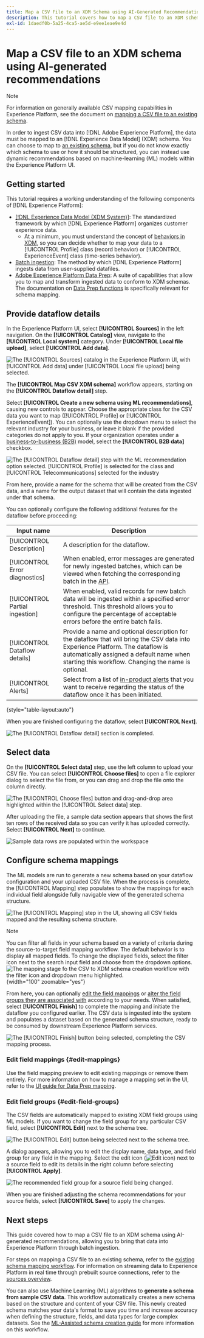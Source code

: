 ```yaml
---
title: Map a CSV File to an XDM Schema using AI-Generated Recommendations
description: This tutorial covers how to map a CSV file to an XDM schema using AI-generated recommendations.
exl-id: 1daedf0b-5a25-4ca5-ae5d-e9ee1eae9e4d
---
```

# Map a CSV file to an XDM schema using AI-generated recommendations

>[!NOTE]
>
>For information on generally available CSV mapping capabilities in Experience Platform, see the document on [mapping a CSV file to an existing schema](./existing-schema.md).

In order to ingest CSV data into [!DNL Adobe Experience Platform], the data must be mapped to an [!DNL Experience Data Model] (XDM) schema. You can choose to map to [an existing schema](./existing-schema.md), but if you do not know exactly which schema to use or how it should be structured, you can instead use dynamic recommendations based on machine-learning (ML) models within the Experience Platform UI.

## Getting started

This tutorial requires a working understanding of the following components of [!DNL Experience Platform]:

* [[!DNL Experience Data Model (XDM System)]](../../../xdm/home.md): The standardized framework by which [!DNL Experience Platform] organizes customer experience data.
    * At a minimum, you must understand the concept of [behaviors in XDM](../../../xdm/home.md#data-behaviors), so you can decide whether to map your data to a [!UICONTROL Profile] class (record behavior) or [!UICONTROL ExperienceEvent] class (time-series behavior).
* [Batch ingestion](../../batch-ingestion/overview.md): The method by which [!DNL Experience Platform] ingests data from user-supplied datafiles.
* [Adobe Experience Platform Data Prep](../../batch-ingestion/overview.md): A suite of capabilities that allow you to map and transform ingested data to conform to XDM schemas. The documentation on [Data Prep functions](../../../data-prep/functions.md) is specifically relevant for schema mapping.

## Provide dataflow details

In the Experience Platform UI, select **[!UICONTROL Sources]** in the left navigation. On the **[!UICONTROL Catalog]** view, navigate to the **[!UICONTROL Local system]** category. Under **[!UICONTROL Local file upload]**, select **[!UICONTROL Add data]**.

![The [!UICONTROL Sources] catalog in the Experience Platform UI, with [!UICONTROL Add data] under [!UICONTROL Local file upload] being selected.](../../images/tutorials/map-csv-recommendations/local-file-upload.png)

The **[!UICONTROL Map CSV XDM schema]** workflow appears, starting on the **[!UICONTROL Dataflow detail]** step.

Select **[!UICONTROL Create a new schema using ML recommendations]**, causing new controls to appear. Choose the appropriate class for the CSV data you want to map ([!UICONTROL Profile] or [!UICONTROL ExperienceEvent]). You can optionally use the dropdown menu to select the relevant industry for your business, or leave it blank if the provided categories do not apply to you. If your organization operates under a [business-to-business (B2B)](../../../xdm/tutorials/relationship-b2b.md) model, select the **[!UICONTROL B2B data]** checkbox.

![The [!UICONTROL Dataflow detail] step with the ML recommendation option selected. [!UICONTROL Profile] is selected for the class and [!UICONTROL Telecommunications] selected for the industry](../../images/tutorials/map-csv-recommendations/select-class-and-industry.png)

From here, provide a name for the schema that will be created from the CSV data, and a name for the output dataset that will contain the data ingested under that schema.

You can optionally configure the following additional features for the dataflow before proceeding:

| Input name | Description |
| --- | --- |
| [!UICONTROL Description] | A description for the dataflow. |
| [!UICONTROL Error diagnostics] | When enabled, error messages are generated for newly ingested batches, which can be viewed when fetching the corresponding batch in the [API](../../batch-ingestion/api-overview.md). |
| [!UICONTROL Partial ingestion] | When enabled, valid records for new batch data will be ingested within a specified error threshold. This threshold allows you to configure the percentage of acceptable errors before the entire batch fails. |
| [!UICONTROL Dataflow details] | Provide a name and optional description for the dataflow that will bring the CSV data into Experience Platform. The dataflow is automatically assigned a default name when starting this workflow. Changing the name is optional. |
| [!UICONTROL Alerts] | Select from a list of [in-product alerts](../../../observability/alerts/overview.md) that you want to receive regarding the status of the dataflow once it has been initiated. |

{style="table-layout:auto"}

When you are finished configuring the dataflow, select **[!UICONTROL Next]**.

![The [!UICONTROL Dataflow detail] section is completed.](../../images/tutorials/map-csv-recommendations/dataflow-detail-complete.png)

## Select data

On the **[!UICONTROL Select data]** step, use the left column to upload your CSV file. You can select **[!UICONTROL Choose files]** to open a file explorer dialog to select the file from, or you can drag and drop the file onto the column directly.

![The [!UICONTROL Choose files] button and drag-and-drop area highlighted within the [!UICONTROL Select data] step.](../../images/tutorials/map-csv-recommendations/upload-files.png)

After uploading the file, a sample data section appears that shows the first ten rows of the received data so you can verify it has uploaded correctly. Select **[!UICONTROL Next]** to continue.

![Sample data rows are populated within the workspace](../../images/tutorials/map-csv-recommendations/data-uploaded.png)

## Configure schema mappings

The ML models are run to generate a new schema based on your dataflow configuration and your uploaded CSV file. When the process is complete, the [!UICONTROL Mapping] step populates to show the mappings for each individual field alongside fully navigable view of the generated schema structure.

![The [!UICONTROL Mapping] step in the UI, showing all CSV fields mapped and the resulting schema structure.](../../images/tutorials/map-csv-recommendations/schema-generated.png)

>[!NOTE]
>
>You can filter all fields in your schema based on a variety of criteria during the source-to-target field mapping workflow. The default behavior is to display all mapped fields. To change the displayed fields, select the filter icon next to the search input field and choose from the dropdown options.<br> ![The mapping stage fo the CSV to XDM schema creation workflow with the filter icon and dropdown menu highlighted.](../../images/tutorials/map-csv-recommendations/source-field-to-target-mapping-filter.png "The mapping stage fo the CSV to XDM schema creation workflow with the filter icon and dropdown menu highlighted."){width="100" zoomable="yes"}

From here, you can optionally [edit the field mappings](#edit-mappings) or [alter the field groups they are associated with](#edit-schema) according to your needs. When satisfied, select **[!UICONTROL Finish]** to complete the mapping and initiate the dataflow you configured earlier. The CSV data is ingested into the system and populates a dataset based on the generated schema structure, ready to be consumed by downstream Experience Platform services.

![The [!UICONTROL Finish] button being selected, completing the CSV mapping process.](../../images/tutorials/map-csv-recommendations/finish-mapping.png)

### Edit field mappings {#edit-mappings}

Use the field mapping preview to edit existing mappings or remove them entirely. For more information on how to manage a mapping set in the UI, refer to the [UI guide for Data Prep mapping](../../../data-prep/ui/mapping.md#mapping-interface).

### Edit field groups {#edit-field-groups}

The CSV fields are automatically mapped to existing XDM field groups using ML models. If you want to change the field group for any particular CSV field, select **[!UICONTROL Edit]** next to the schema tree.

![The [!UICONTROL Edit] button being selected next to the schema tree.](../../images/tutorials/map-csv-recommendations/edit-schema-structure.png)

A dialog appears, allowing you to edit the display name, data type, and field group for any field in the mapping. Select the edit icon (![Edit icon](/help/images/icons/edit.png)) next to a source field to edit its details in the right column before selecting **[!UICONTROL Apply]**.

![The recommended field group for a source field being changed.](../../images/tutorials/map-csv-recommendations/select-schema-field.png)

When you are finished adjusting the schema recommendations for your source fields, select **[!UICONTROL Save]** to apply the changes.

## Next steps

This guide covered how to map a CSV file to an XDM schema using AI-generated recommendations, allowing you to bring that data into Experience Platform through batch ingestion.

For steps on mapping a CSV file to an existing schema, refer to the [existing schema mapping workflow](./existing-schema.md). For information on streaming data to Experience Platform in real time through prebuilt source connections, refer to the [sources overview](../../../sources/home.md).

You can also use Machine Learning (ML) algorithms to **generate a schema from sample CSV data**. This workflow automatically creates a new schema based on the structure and content of your CSV file. This newly created schema matches your data's format to save you time and increase accuracy when defining the structure, fields, and data types for large complex datasets. See the [ML-Assisted schema creation guide](../../../xdm/ui/ml-assisted-schema-creation.md) for more information on this workflow.
